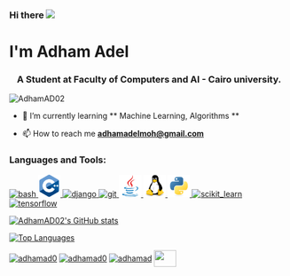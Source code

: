### Hi there <img src="https://media.giphy.com/media/hvRJCLFzcasrR4ia7z/giphy.gif" width="5%"> <h1>I'm Adham Adel </h1>

<h3 align="center">A Student at Faculty of Computers and AI - Cairo university.</h3>
 <p align="left"> <img src="https://komarev.com/ghpvc/?username=AdhamAD02&label=Profile%20views&color=008080&style=flat" alt="AdhamAD02" /> </p>

- 🌱 I’m currently learning ** Machine Learning, Algorithms **

- 📫 How to reach me **adhamadelmoh@gmail.com**
<h3 align="left">Languages and Tools:</h3>
<p align="left"> <a href="https://www.gnu.org/software/bash/" target="_blank" rel="noreferrer"> <img src="https://www.vectorlogo.zone/logos/gnu_bash/gnu_bash-icon.svg" alt="bash" width="40" height="40"/> </a> <a href="https://www.w3schools.com/cpp/" target="_blank" rel="noreferrer"> <img src="https://raw.githubusercontent.com/devicons/devicon/master/icons/cplusplus/cplusplus-original.svg" alt="cplusplus" width="40" height="40"/> </a> <a href="https://www.djangoproject.com/" target="_blank" rel="noreferrer"> <img src="https://cdn.worldvectorlogo.com/logos/django.svg" alt="django" width="40" height="40"/> </a> <a href="https://git-scm.com/" target="_blank" rel="noreferrer"> <img src="https://www.vectorlogo.zone/logos/git-scm/git-scm-icon.svg" alt="git" width="40" height="40"/> </a> <a href="https://www.java.com" target="_blank" rel="noreferrer"> <img src="https://raw.githubusercontent.com/devicons/devicon/master/icons/java/java-original.svg" alt="java" width="40" height="40"/> </a> <a href="https://www.linux.org/" target="_blank" rel="noreferrer"> <img src="https://raw.githubusercontent.com/devicons/devicon/master/icons/linux/linux-original.svg" alt="linux" width="40" height="40"/> </a> <a href="https://www.python.org" target="_blank" rel="noreferrer"> <img src="https://raw.githubusercontent.com/devicons/devicon/master/icons/python/python-original.svg" alt="python" width="40" height="40"/> </a> <a href="https://scikit-learn.org/" target="_blank" rel="noreferrer"> <img src="https://upload.wikimedia.org/wikipedia/commons/0/05/Scikit_learn_logo_small.svg" alt="scikit_learn" width="40" height="40"/> </a> <a href="https://www.tensorflow.org" target="_blank" rel="noreferrer"> <img src="https://www.vectorlogo.zone/logos/tensorflow/tensorflow-icon.svg" alt="tensorflow" width="40" height="40"/> </a> </p>

<a href="http://www.github.com/AdhamAD02"><img src="https://github-readme-stats.vercel.app/api?username=AdhamAD02&show_icons=true&hide=&count_private=true&title_color=008080&text_color=ffffff&icon_color=22c55e&bg_color=1c1917&hide_border=true&show_icons=true" alt="AdhamAD02's GitHub stats" /></a>

<a href="https://github.com/AdhamAD02" align="left"><img src="https://github-readme-stats.vercel.app/api/top-langs/?username=AdhamAD02&langs_count=10&title_color=008080&text_color=ffffff&icon_color=22c55e&bg_color=1c1917&hide_border=true&locale=en&custom_title=Top%20%Languages" alt="Top Languages" /></a>

<p align="left">
<a href="https://linkedin.com/in/adhamad0" target="blank"><img align="center" src="https://raw.githubusercontent.com/rahuldkjain/github-profile-readme-generator/master/src/images/icons/Social/linked-in-alt.svg" alt="adhamad0" height="30" width="40" /></a>
<a href="https://kaggle.com/adhamad0" target="blank"><img align="center" src="https://raw.githubusercontent.com/rahuldkjain/github-profile-readme-generator/master/src/images/icons/Social/kaggle.svg" alt="adhamad0" height="30" width="40" /></a>
<a href="https://www.leetcode.com/adhamad" target="blank"><img align="center" src="https://raw.githubusercontent.com/rahuldkjain/github-profile-readme-generator/master/src/images/icons/Social/leet-code.svg" alt="adhamad" height="30" width="40" /></a>
 <a href="https://www.facebook.com/adham.adel.547/" target="blank"><img align="center" src="https://raw.githubusercontent.com/rahuldkjain/github-profile-readme-generator/master/src/images/icons/Social/facebook.svg" height="30" width="40" /></a>
</p>


